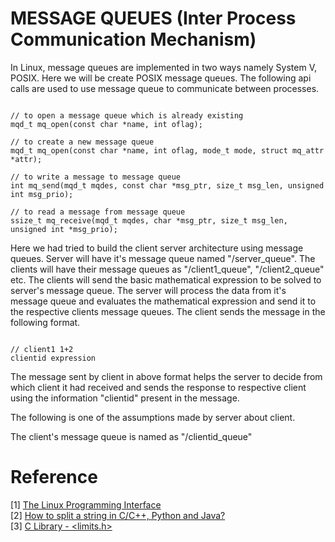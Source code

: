 # MESSAGE QUEUES (Inter Process Communication Mechanism)

In Linux, message queues are implemented in two ways namely System V, POSIX. Here we will be create POSIX message queues. The following api calls are used to use message queue to communicate between processes.

```{C}

// to open a message queue which is already existing
mqd_t mq_open(const char *name, int oflag);

// to create a new message queue
mqd_t mq_open(const char *name, int oflag, mode_t mode, struct mq_attr *attr);

// to write a message to message queue
int mq_send(mqd_t mqdes, const char *msg_ptr, size_t msg_len, unsigned int msg_prio);

// to read a message from message queue
ssize_t mq_receive(mqd_t mqdes, char *msg_ptr, size_t msg_len, unsigned int *msg_prio);

```

Here we had tried to build the client server architecture using message queues. Server will have it's message queue named "/server_queue". The clients will have their message queues as "/client1_queue", "/client2_queue" etc. The clients will send the basic mathematical expression to be solved to server's message queue. The server will process the data from it's message queue and evaluates the mathematical expression and send it to the respective clients message queues. The client sends the message in the following format.

```{sh}

// client1 1+2
clientid expression 

``` 

The message sent by client in above format helps the server to decide from which client it had received and sends the response to respective client using the information "clientid" present in the message. <br>

The following is one of the assumptions made by server about client. <br>

The client's message queue is named as "/clientid_queue"

# Reference

[1] [The Linux Programming Interface](https://moodle2.units.it/pluginfile.php/115306/mod_resource/content/1/The%20Linux%20Programming%20Interface-Michael%20Kerrisk.pdf) <br>
[2] [How to split a string in C/C++, Python and Java?](https://www.geeksforgeeks.org/how-to-split-a-string-in-cc-python-and-java/) <br>
[3] [C Library - <limits.h>](https://www.tutorialspoint.com/c_standard_library/limits_h.htm) <br>